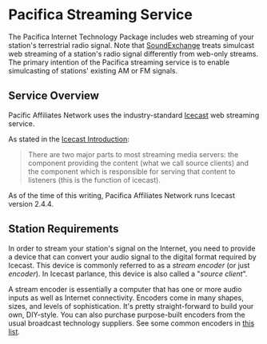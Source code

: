 <!--
---
	title: Pacifica Streaming Service
	author: David Klann <dklann@broadcasttool.com>
	date: Mon Mar 13 12:12:22 PM CDT 2023
---
-->
<!-- Create formatted output with one of these commands:
	pandoc --toc --standalone --self-contained -f markdown -t html -o index.html index.md
	pandoc --toc --standalone --self-contained -f markdown -t latex -o index.pdf index.md
-->
# Pacifica Streaming Service #

The Pacifica Internet Technology Package includes web streaming of your
station's terrestrial radio signal. Note that
[SoundExchange](https://soundexchange.com/) treats simulcast web streaming of a
station's radio signal differently from web-only streams. The primary intention
of the Pacifica streaming service is to enable simulcasting of stations'
existing AM or FM signals.

<!--toc-->

## Service Overview ##

Pacific Affiliates Network uses the industry-standard
[Icecast](https://icecast.org/) web streaming service.

As stated in the
[Icecast Introduction](https://icecast.org/docs/icecast-2.4.1/introduction.html):

> There are two major parts to most streaming media servers: the component
> providing the content (what we call source clients) and the component which
> is responsible for serving that content to listeners (this is the function
> of icecast).

As of the time of this writing, Pacifica Affiliates Network runs Icecast version
2.4.4.

## Station Requirements ##

In order to stream your station's signal on the Internet, you need to provide a
device that can convert your audio signal to the digital format required by
Icecast. This device is commonly referred to as a _stream encoder_ (or just
_encoder_). In Icecast parlance, this device is also called a "_source client_".

A stream encoder is essentially a computer that has one or more audio inputs as
well as Internet connectivity. Encoders come in many shapes, sizes, and levels
of sophistication. It's pretty straight-forward to build your own, DIY-style.
You can also purchase purpose-built encoders from the usual broadcast technology
suppliers. See some common encoders in [this list](encoders.md).
